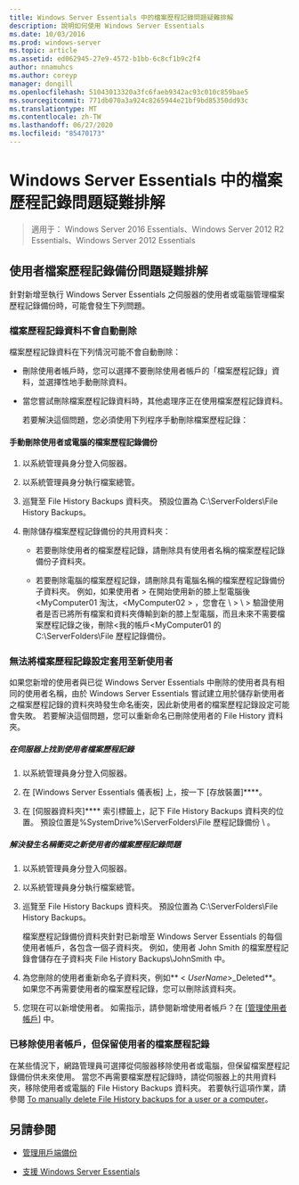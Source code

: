 ```yaml
---
title: Windows Server Essentials 中的檔案歷程記錄問題疑難排解
description: 說明如何使用 Windows Server Essentials
ms.date: 10/03/2016
ms.prod: windows-server
ms.topic: article
ms.assetid: ed062945-27e9-4572-b1bb-6c8cf1b9c2f4
author: nnamuhcs
ms.author: coreyp
manager: dongill
ms.openlocfilehash: 51043013320a3fc6faeb9342ac93c010c859bae5
ms.sourcegitcommit: 771db070a3a924c8265944e21bf9bd85350dd93c
ms.translationtype: MT
ms.contentlocale: zh-TW
ms.lasthandoff: 06/27/2020
ms.locfileid: "85470173"
---
```

# <a name="troubleshoot-file-history-in-windows-server-essentials"></a>Windows Server Essentials 中的檔案歷程記錄問題疑難排解

>適用于： Windows Server 2016 Essentials、Windows Server 2012 R2 Essentials、Windows Server 2012 Essentials

## <a name="troubleshoot-issues-with-user-file-history-backups"></a>使用者檔案歷程記錄備份問題疑難排解
 針對新增至執行 Windows Server Essentials 之伺服器的使用者或電腦管理檔案歷程記錄備份時，可能會發生下列問題。

### <a name="file-history-data-is-not-automatically-deleted"></a>檔案歷程記錄資料不會自動刪除
 檔案歷程記錄資料在下列情況可能不會自動刪除：

- 刪除使用者帳戶時，您可以選擇不要刪除使用者帳戶的「檔案歷程記錄」資料，並選擇性地手動刪除資料。

- 當您嘗試刪除檔案歷程記錄資料時，其他處理序正在使用檔案歷程記錄資料。

  若要解決這個問題，您必須使用下列程序手動刪除檔案歷程記錄：

####  <a name="to-manually-delete-file-history-backups-for-a-user-or-a-computer"></a><a name="BKMK_manuallyDelete"></a>手動刪除使用者或電腦的檔案歷程記錄備份

1.  以系統管理員身分登入伺服器。

2.  以系統管理員身分執行檔案總管。

3.  巡覽至 File History Backups 資料夾。 預設位置為 C:\ServerFolders\File History Backups。

4.  刪除儲存檔案歷程記錄備份的共用資料夾：

    -   若要刪除使用者的檔案歷程記錄，請刪除具有使用者名稱的檔案歷程記錄備份子資料夾。

    -   若要刪除電腦的檔案歷程記錄，請刪除具有電腦名稱的檔案歷程記錄備份子資料夾。 例如，如果使用者 \> 在開始使用新的膝上型電腦後 <MyComputer01 淘汰，<MyComputer02 \> ，您會在 \\ \> \\ \> 驗證使用者是否已將所有檔案和資料夾傳輸到新的膝上型電腦，而且未來不需要檔案歷程記錄之後，刪除<我的帳戶<MyComputer01 的 C:\ServerFolders\File 歷程記錄備份。

### <a name="cannot-apply-file-history-setting-to-a-new-user"></a>無法將檔案歷程記錄設定套用至新使用者
 如果您新增的使用者與已從 Windows Server Essentials 中刪除的使用者具有相同的使用者名稱，由於 Windows Server Essentials 嘗試建立用於儲存新使用者之檔案歷程記錄的資料夾時發生命名衝突，因此新使用者的檔案歷程記錄設定可能會失敗。 若要解決這個問題，您可以重新命名已刪除使用者的 File History 資料夾。

##### <a name="to-locate-user-file-history-on-the-server"></a>在伺服器上找到使用者檔案歷程記錄

1.  以系統管理員身分登入伺服器。

2.  在 [Windows Server Essentials 儀表板] 上，按一下 [存放裝置]****。

3.  在 [伺服器資料夾]**** 索引標籤上，記下 File History Backups 資料夾的位置。 預設位置是%SystemDrive%\ServerFolders\File 歷程記錄備份 \\ 。

##### <a name="to-resolve-file-history-issues-for-a-new-user-with-a-name-conflict"></a>解決發生名稱衝突之新使用者的檔案歷程記錄問題

1.  以系統管理員身分登入伺服器。

2.  以系統管理員身分執行檔案總管。

3.  巡覽至 File History Backups 資料夾。 預設位置為 C:\ServerFolders\File History Backups。

     檔案歷程記錄備份資料夾針對已新增至 Windows Server Essentials 的每個使用者帳戶，各包含一個子資料夾。 例如，使用者 John Smith 的檔案歷程記錄會儲存在子資料夾 File History Backups\JohnSmith 中。

4.  為您刪除的使用者重新命名子資料夾，例如** < *UserName*>_Deleted**。 如果您不再需要使用者的檔案歷程記錄，您可以刪除該資料夾。

5. 您現在可以新增使用者。 如需指示，請參閱新增使用者帳戶？在 [[管理使用者帳戶](../manage/Manage-User-Accounts-in-Windows-Server-Essentials.md)] 中。

### <a name="a-user-account-was-removed-but-the-users-file-history-remains"></a>已移除使用者帳戶，但保留使用者的檔案歷程記錄
 在某些情況下，網路管理員可選擇從伺服器移除使用者或電腦，但保留檔案歷程記錄備份供未來使用。 當您不再需要檔案歷程記錄時，請從伺服器上的共用資料夾，移除使用者或電腦的 File History Backups 資料夾。 若要執行這項作業，請參閱 [To manually delete File History backups for a user or a computer](../support/Troubleshoot-File-History-in-Windows-Server-Essentials.md#BKMK_manuallyDelete)。


## <a name="see-also"></a>另請參閱

-   [管理用戶端備份](../manage/Manage-Client-Computer-Backup-in-Windows-Server-Essentials.md)

-   [支援 Windows Server Essentials](../support/Support-Windows-Server-Essentials.md)

